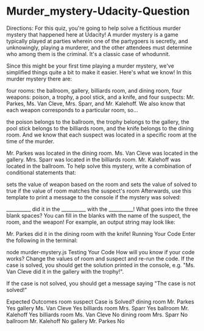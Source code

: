# Murder_mystery-Udacity-Question

Directions:
For this quiz, you're going to help solve a fictitious murder mystery that happened here at Udacity! A murder mystery is a game typically played at parties wherein one of the partygoers is secretly, and unknowingly, playing a murderer, and the other attendees must determine who among them is the criminal. It's a classic case of whodunnit.

Since this might be your first time playing a murder mystery, we've simplified things quite a bit to make it easier. Here's what we know! In this murder mystery there are:

four rooms: the ballroom, gallery, billiards room, and dining room,
four weapons: poison, a trophy, a pool stick, and a knife,
and four suspects: Mr. Parkes, Ms. Van Cleve, Mrs. Sparr, and Mr. Kalehoff.
We also know that each weapon corresponds to a particular room, so...

the poison belongs to the ballroom,
the trophy belongs to the gallery,
the pool stick belongs to the billiards room,
and the knife belongs to the dining room.
And we know that each suspect was located in a specific room at the time of the murder.

Mr. Parkes was located in the dining room.
Ms. Van Cleve was located in the gallery.
Mrs. Sparr was located in the billiards room.
Mr. Kalehoff was located in the ballroom.
To help solve this mystery, write a combination of conditional statements that:

sets the value of weapon based on the room and
sets the value of solved to true if the value of room matches the suspect's room
Afterwards, use this template to print a message to the console if the mystery was solved:

__________ did it in the __________ with the __________!
What goes into the three blank spaces? You can fill in the blanks with the name of the suspect, the room, and the weapon! For example, an output string may look like:

Mr. Parkes did it in the dining room with the knife!
Running Your Code
Enter the following in the terminal:

node murder-mystery.js
Testing Your Code
How will you know if your code works? Change the values of room and suspect and re-run the code. If the case is solved, you should get the solution printed in the console, e.g. "Ms. Van Cleve did it in the gallery with the trophy!".

If the case is not solved, you should get a message saying "The case is not solved!"

Expected Outcomes
room	suspect	Case is Solved?
dining room	Mr. Parkes	Yes
gallery	Ms. Van Cleve	Yes
billiards room	Mrs. Sparr	Yes
ballroom	Mr. Kalehoff	Yes
billiards room	Ms. Van Cleve	No
dining room	Mrs. Sparr	No
ballroom	Mr. Kalehoff	No
gallery	Mr. Parkes	No
